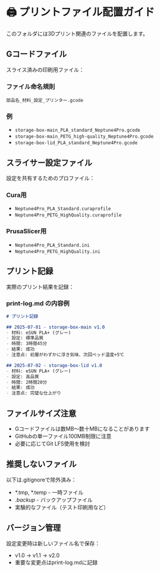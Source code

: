 # 🖨️ プリントファイル配置ガイド

このフォルダには3Dプリント関連のファイルを配置します。

## Gコードファイル
スライス済みの印刷用ファイル：

### ファイル命名規則
`部品名_材料_設定_プリンター.gcode`

### 例
- `storage-box-main_PLA_standard_Neptune4Pro.gcode`
- `storage-box-main_PETG_high-quality_Neptune4Pro.gcode`
- `storage-box-lid_PLA_standard_Neptune4Pro.gcode`

## スライサー設定ファイル
設定を共有するためのプロファイル：

### Cura用
- `Neptune4Pro_PLA_Standard.curaprofile`
- `Neptune4Pro_PETG_HighQuality.curaprofile`

### PrusaSlicer用
- `Neptune4Pro_PLA_Standard.ini`
- `Neptune4Pro_PETG_HighQuality.ini`

## プリント記録
実際のプリント結果を記録：

### print-log.md の内容例
```markdown
# プリント記録

## 2025-07-01 - storage-box-main v1.0
- 材料: eSUN PLA+ (グレー)
- 設定: 標準品質
- 時間: 3時間45分
- 結果: 成功
- 注意点: 初層がわずかに浮き気味、次回ベッド温度+5℃

## 2025-07-02 - storage-box-lid v1.0  
- 材料: eSUN PLA+ (グレー)
- 設定: 高品質
- 時間: 2時間20分
- 結果: 成功
- 注意点: 完璧な仕上がり
```

## ファイルサイズ注意
- Gコードファイルは数MB～数十MBになることがあります
- GitHubの単一ファイル100MB制限に注意
- 必要に応じてGit LFS使用を検討

## 推奨しないファイル
以下は.gitignoreで除外済み：
- *.tmp, *.temp - 一時ファイル
- *.backup* - バックアップファイル
- 実験的なファイル（テスト印刷用など）

## バージョン管理
設定変更時は新しいファイル名で保存：
- v1.0 → v1.1 → v2.0
- 重要な変更点はprint-log.mdに記録